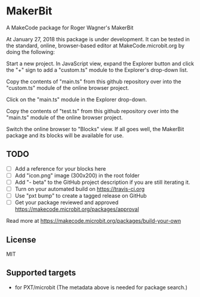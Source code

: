# MakerBit

A MakeCode package for Roger Wagner's MakerBit

At January 27, 2018 this package is under development. It can be tested in the standard, online, browser-based editor at  MakeCode.microbit.org by doing the following:

Start a new project.
In JavaScript view, expand the Explorer button and click the "+" sign to add a "custom.ts" module to the Explorer's drop-down list.

Copy the contents of "main.ts" from this github repository over into the "custom.ts" module of the online browser project.

Click on the "main.ts" module in the Explorer drop-down.

Copy the contents of "test.ts" from this github repository over into the "main.ts" module of the online browser project.

Switch the online browser to "Blocks" view. If all goes well, the MakerBit package and its blocks will be available for use.

## TODO

- [ ] Add a reference for your blocks here
- [ ] Add "icon.png" image (300x200) in the root folder
- [ ] Add "- beta" to the GitHub project description if you are still iterating it.
- [ ] Turn on your automated build on https://travis-ci.org
- [ ] Use "pxt bump" to create a tagged release on GitHub
- [ ] Get your package reviewed and approved https://makecode.microbit.org/packages/approval

Read more at https://makecode.microbit.org/packages/build-your-own

## License

MIT

## Supported targets

* for PXT/microbit
(The metadata above is needed for package search.)

